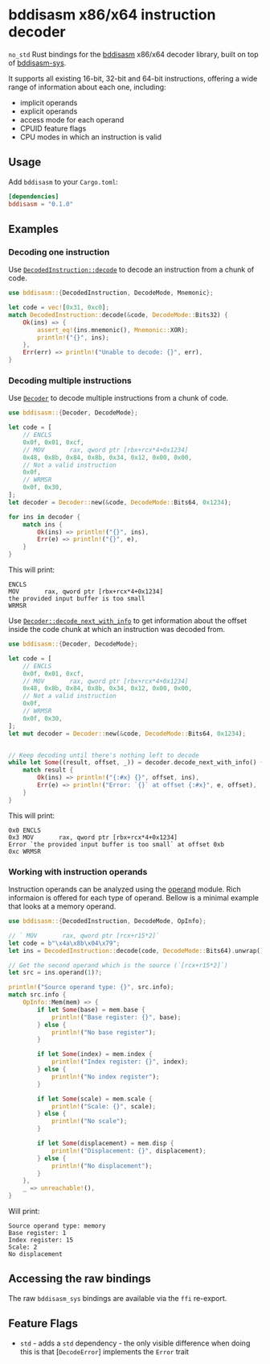 # bddisasm x86/x64 instruction decoder

`no_std` Rust bindings for the [bddisasm](https://github.com/bitdefender/bddisasm) x86/x64 decoder library, built
on top of [bddisasm-sys](https://crates.io/crates/bddisasm-sys).

It supports all existing 16-bit, 32-bit and 64-bit instructions, offering a wide range of information about each one,
including:

- implicit operands
- explicit operands
- access mode for each operand
- CPUID feature flags
- CPU modes in which an instruction is valid

## Usage

Add `bddisasm` to your `Cargo.toml`:

```toml
[dependencies]
bddisasm = "0.1.0"
```

## Examples

### Decoding one instruction

Use [`DecodedInstruction::decode`](https://docs.rs/bddisasm/latest/bddisasm/decoded_instruction/struct.DecodedInstruction.html#method.decode)
to decode an instruction from a chunk of code.

```Rust
use bddisasm::{DecodedInstruction, DecodeMode, Mnemonic};

let code = vec![0x31, 0xc0];
match DecodedInstruction::decode(&code, DecodeMode::Bits32) {
    Ok(ins) => {
        assert_eq!(ins.mnemonic(), Mnemonic::XOR);
        println!("{}", ins);
    },
    Err(err) => println!("Unable to decode: {}", err),
}
```

### Decoding multiple instructions

Use [`Decoder`](https://docs.rs/bddisasm/latest/bddisasm/decoder/struct.Decoder.html) to decode multiple instructions
from a chunk of code.

```Rust
use bddisasm::{Decoder, DecodeMode};

let code = [
    // ENCLS
    0x0f, 0x01, 0xcf,
    // MOV       rax, qword ptr [rbx+rcx*4+0x1234]
    0x48, 0x8b, 0x84, 0x8b, 0x34, 0x12, 0x00, 0x00,
    // Not a valid instruction
    0x0f,
    // WRMSR
    0x0f, 0x30,
];
let decoder = Decoder::new(&code, DecodeMode::Bits64, 0x1234);

for ins in decoder {
    match ins {
        Ok(ins) => println!("{}", ins),
        Err(e) => println!("{}", e),
    }
}
```

This will print:

```text
ENCLS
MOV       rax, qword ptr [rbx+rcx*4+0x1234]
the provided input buffer is too small
WRMSR
```

Use [`Decoder::decode_next_with_info`](https://docs.rs/bddisasm/latest/bddisasm/decoder/struct.Decoder.html#method.decode_next_with_info)
to get information about the offset inside the code chunk at which an instruction was decoded from.

```Rust
use bddisasm::{Decoder, DecodeMode};

let code = [
    // ENCLS
    0x0f, 0x01, 0xcf,
    // MOV       rax, qword ptr [rbx+rcx*4+0x1234]
    0x48, 0x8b, 0x84, 0x8b, 0x34, 0x12, 0x00, 0x00,
    // Not a valid instruction
    0x0f,
    // WRMSR
    0x0f, 0x30,
];
let mut decoder = Decoder::new(&code, DecodeMode::Bits64, 0x1234);


// Keep decoding until there's nothing left to decode
while let Some((result, offset, _)) = decoder.decode_next_with_info() {
    match result {
        Ok(ins) => println!("{:#x} {}", offset, ins),
        Err(e) => println!("Error: `{}` at offset {:#x}", e, offset),
    }
}
```

This will print:

```text
0x0 ENCLS
0x3 MOV       rax, qword ptr [rbx+rcx*4+0x1234]
Error `the provided input buffer is too small` at offset 0xb
0xc WRMSR
```

### Working with instruction operands

Instruction operands can be analyzed using the [operand](https://docs.rs/bddisasm/latest/bddisasm/operand/index.html)
module. Rich informaion is offered for each type of operand. Bellow is a minimal example that looks at a memory operand.

```Rust
use bddisasm::{DecodedInstruction, DecodeMode, OpInfo};

// ` MOV       rax, qword ptr [rcx+r15*2]`
let code = b"\x4a\x8b\x04\x79";
let ins = DecodedInstruction::decode(code, DecodeMode::Bits64).unwrap();

// Get the second operand which is the source (`[rcx+r15*2]`)
let src = ins.operand(1)?;

println!("Source operand type: {}", src.info);
match src.info {
    OpInfo::Mem(mem) => {
        if let Some(base) = mem.base {
            println!("Base register: {}", base);
        } else {
            println!("No base register");
        }

        if let Some(index) = mem.index {
            println!("Index register: {}", index);
        } else {
            println!("No index register");
        }

        if let Some(scale) = mem.scale {
            println!("Scale: {}", scale);
        } else {
            println!("No scale");
        }

        if let Some(displacement) = mem.disp {
            println!("Displacement: {}", displacement);
        } else {
            println!("No displacement");
        }
    },
    _ => unreachable!(),
}
```

Will print:

```text
Source operand type: memory
Base register: 1
Index register: 15
Scale: 2
No displacement
```

## Accessing the raw bindings

The raw `bddisasm_sys` bindings are available via the `ffi` re-export.

## Feature Flags

- `std` - adds a `std` dependency - the only visible difference when doing this is that [`DecodeError`] implements
the `Error` trait
